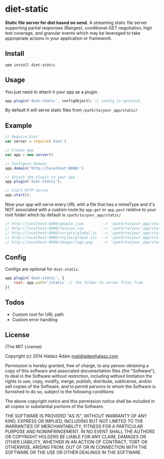 # diet-static
**Static file server for diet based on send.** A streaming static file server supporting partial responses (Ranges), conditional-GET negotiation, high test coverage, and granular events which may be leveraged to take appropriate actions in your application or framework.


## **Install**
```
npm install diet-static
```

## **Usage**
You just need to attach it your app as a plugin. 
```js
app.plugin('diet-static', configObject); // config is optional
```
By default it will serve static files from `/path/to/your_app/static/`

## **Example**

```js
// Require Diet
var server = require('diet')

// Create App
var app = new server()

// Configure Domain
app.domain('http://localhost:8000/')

// Attach the plugin to your app
app.plugin('diet-static');

// Start HTTP Server
app.start();
```

Now your app will serve every URL with a file that has a mimeType and it's NOT associated with a custom route by `app.get` or `app.post` relative to your root folder which by default is `/path/to/your_app/static/`

```js
// http://localhost:8000/people.json		--> `/path/to/your_app/static/people.json`
// http://localhost:8000/favicon.ico		--> `/path/to/your_app/static/favicon.ico`
// http://localhost:8000/scripts/global.js	--> `/path/to/your_app/static/scripts/global.js`
// http://localhost:8000/styles/global.css	--> `/path/to/your_app/static/styles/global.css`
// http://localhost:8000/images/logo.png	--> `/path/to/your_app/static/images/logo.png`
```

## **Config**
Configs are optional for `diet-static`.
```js
app.plugin('diet-static', {
    root: app.path+'/static' // the folder to server files from
})
```

## **Todos**

- Custom root for URL path
- Custom error handling

## **License**

(The MIT License)

Copyright (c) 2014 Halász Ádám <mail@adamhalasz.com>

Permission is hereby granted, free of charge, to any person obtaining a copy of this software and associated documentation files (the "Software"), to deal in the Software without restriction, including without limitation the rights to use, copy, modify, merge, publish, distribute, sublicense, and/or sell copies of the Software, and to permit persons to whom the Software is furnished to do so, subject to the following conditions:

The above copyright notice and this permission notice shall be included in all copies or substantial portions of the Software.

THE SOFTWARE IS PROVIDED "AS IS", WITHOUT WARRANTY OF ANY KIND, EXPRESS OR IMPLIED, INCLUDING BUT NOT LIMITED TO THE WARRANTIES OF MERCHANTABILITY, FITNESS FOR A PARTICULAR PURPOSE AND NONINFRINGEMENT. IN NO EVENT SHALL THE AUTHORS OR COPYRIGHT HOLDERS BE LIABLE FOR ANY CLAIM, DAMAGES OR OTHER LIABILITY, WHETHER IN AN ACTION OF CONTRACT, TORT OR OTHERWISE, ARISING FROM, OUT OF OR IN CONNECTION WITH THE SOFTWARE OR THE USE OR OTHER DEALINGS IN THE SOFTWARE.